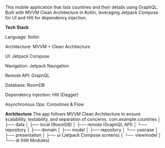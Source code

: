 
This mobile application that lists countries and their details using GraphQL.
Built with MVVM Clean Architecture in Kotlin, leveraging Jetpack Compose for UI and Hilt for dependency injection.

**Tech Stack**

Language: Kotlin

Architecture: MVVM + Clean Architecture

UI: Jetpack Compose

Navigation: Jetpack Navigation

Remote API: GraphQL

Database: RoomDB

Dependency Injection: Hilt (Dagger)

Asynchronous Ops: Coroutines & Flow

**Architecture**
The app follows MVVM Clean Architecture to ensure scalability, testability, and separation of concerns.
com.example.countries
│
├── data
│   ├── local (RoomDB)
│   ├── remote (GraphQL API)
│   └── repository
│
├── domain
│   ├── model
│   ├── repository
│   └── usecase
│
├── presentation
│   ├── ui (Jetpack Compose screens)
│   └── viewmodel
│
└── di (Hilt Modules)

